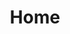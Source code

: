 ---
layout: home
title: Home

hero:
  name: Software Engineer
  text: ~ forever learner
  tagline: Having fun with tech since of 2010

features:
  - title: Ensure a beaut code with Laravel Pint
    details: Learn a little bit about Laravel Pint
    link: /posts/2022/ensure-a-beaut-code-with-laravel-pint

  - title: Português - CheckList to do a good Rest API
    details: Some ideas about what one good api need
    link: /posts/2022/PT-checklist-to-API-Rest.md
    
  - title: Português - My experience with Rust Language
    details: I wrote a little abit about my experience learning Rust
    link: /posts/2022/PT-rust-language-and-me
    
---